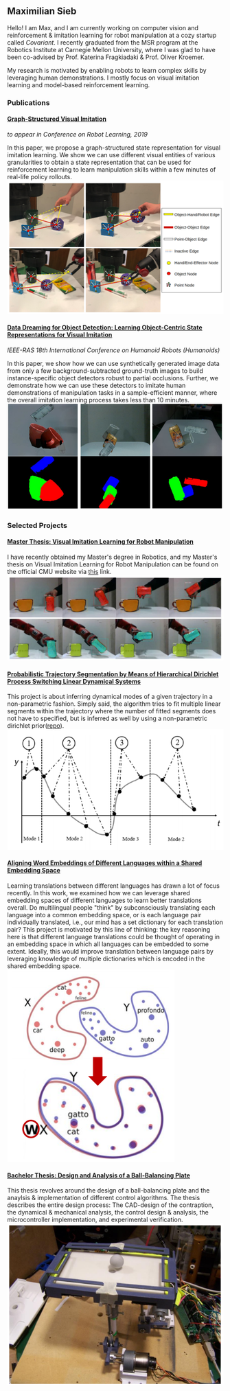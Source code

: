 ## Maximilian Sieb
Hello! I am Max, and I am currently working on computer vision and reinforcement & imitation learning for robot manipulation at a cozy startup called *Covariant*.
I recently graduated from the MSR program at the Robotics Institute at Carnegie Mellon University, where I was glad to have been co-advised by Prof. Katerina Fragkiadaki & Prof. Oliver Kroemer. 


My research is motivated by enabling robots to learn complex skills by leveraging human demonstrations. I mostly focus on visual imitation learning and model-based reinforcement learning.

### Publications
#### [Graph-Structured Visual Imitation](https://arxiv.org/pdf/1907.05518.pdf)
*to appear in Conference on Robot Learning, 2019*

In this paper, we propose a graph-structured state representation for visual imitation learning. We show we can use different visual entities of various granularities to obtain a state representation that can be used for reinforcement learning to learn manipulation skills within a few minutes of real-life policy rollouts.
![](assets/master_thesis_vis_2.png)

#### [Data Dreaming for Object Detection: Learning Object-Centric State Representations for Visual Imitation](https://www.cs.cmu.edu/~katef/papers/datadreamHumanoids2018.pdf) 
*IEEE-RAS 18th International Conference on Humanoid Robots (Humanoids)*

In this paper, we show how we can use synthetically generated image data from only a few background-subtracted ground-truth images to build instance-specific object detectors robust to partial occlusions. Further, we demonstrate how we can use these detectors to imitate human demonstrations of manipulation tasks in a sample-efficient manner, where the overall imitation learning process takes less than 10 minutes.
![](assets/data_dreaming_2.png)


### Selected Projects
#### [Master Thesis: Visual Imitation Learning for Robot Manipulation](pdf/MSR_thesis_final.pdf)

I have recently obtained my Master's degree in Robotics, and my Master's thesis on Visual Imitation Learning for Robot Manipulation can be found on the official CMU website via [this]( https://www.ri.cmu.edu/publications/visual-imitation-learning-for-robot-manipulation/) link.
![](assets/master_thesis_vis.png)

#### [Probabilistic Trajectory Segmentation by Means of Hierarchical Dirichlet Process Switching Linear Dynamical Systems](pdf/HDP_SLDS.pdf)

This project is about inferring dynamical modes of a given trajectory in a non-parametric fashion. Simply said, the algorithm tries to fit multiple linear segments within the trajectory where the number of fitted segments does not have to specified, but is inferred as well by using a non-parametric dirichlet prior([repo](https://github.com/msieb1/switching-linear-dynamical-systems)).
![](assets/segmentation.png)

#### [Aligning Word Embeddings of Different Languages within a Shared Embedding Space](pdf/aligning-word-embeddings.pdf)
Learning translations between different languages has drawn a lot of focus recently. In this work, we examined how we can leverage shared embedding spaces of different languages to learn better translations overall. Do multilingual people "think" by subconsciously translating each language into a common embedding space, or is each language pair individually translated, i.e., our mind has a set dictionary for each translation pair? This project is motivated by this line of thinking: the key reasoning here is that different language translations could be thought of operating in an embedding space in which all languages can be embedded to some extent. Ideally, this would improve translation between language pairs by leveraging knowledge of multiple dictionaries which is encoded in the shared embedding space. 
![](assets/aligning.png)
      
#### [Bachelor Thesis: Design and Analysis of a Ball-Balancing Plate](pdf/bachelor_thesis.pdf)

This thesis revolves around the design of a ball-balancing plate and the anaylsis & implementation of different control algorithms. The thesis describes the entire design process: The CAD-design of the contraption, the dynamical & mechanical analysis, the control design & analysis, the microcontroller implementation, and experimental verification.
![](assets/bachelor_thesis_vis.png)
